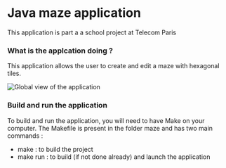 # Java maze application

This application is part a a school project at Telecom Paris

### What is the applcation doing ?

This application allows the user to create and edit a maze with hexagonal tiles.

![Global view of the application](images/general-view.png)

### Build and run the application

To build and run the application, you will need to have Make on your computer.
The Makefile is present in the folder maze and has two main commands :
- make : to build the project
- make run : to build (if not done already) and launch the application


